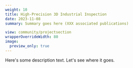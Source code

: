 ```yaml
---
weight: 10
title: High-Precision 3D Industrial Inspection
date: 2023-11-08
summary: Summary goes here (XXX associated publications)

view: community/projectsection
wrapperOverrideWidth: 80
image:
  preview_only: true
---
```

Here's some description text. Let's see where it goes.